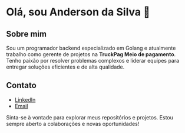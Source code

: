 # Olá, sou Anderson da Silva 👋

## Sobre mim
Sou um programador backend especializado em Golang e atualmente trabalho como gerente de projetos na **TruckPag Meio de pagamento**. Tenho paixão por resolver problemas complexos e liderar equipes para entregar soluções eficientes e de alta qualidade.

## Contato
- [LinkedIn](https://www.linkedin.com/in/dev-anderson-silva/)
- [Email](mailto:adersoosilvaa@gmail.com)

Sinta-se à vontade para explorar meus repositórios e projetos. Estou sempre aberto a colaborações e novas oportunidades!

